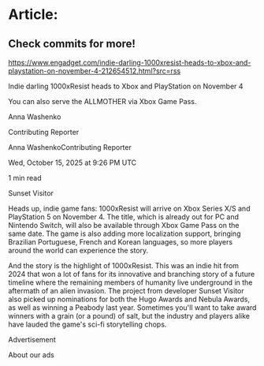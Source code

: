 # Article:

## Check commits for more!
https://www.engadget.com/indie-darling-1000xresist-heads-to-xbox-and-playstation-on-november-4-212654512.html?src=rss

Indie darling 1000xResist heads to Xbox and PlayStation on November 4

You can also serve the ALLMOTHER via Xbox Game Pass.

Anna Washenko

Contributing Reporter

Anna WashenkoContributing Reporter

Wed, October 15, 2025 at 9:26 PM UTC

1 min read

Sunset Visitor

Heads up, indie game fans: 1000xResist will arrive on Xbox Series X/S and PlayStation 5 on November 4. The title, which is already out for PC and Nintendo Switch, will also be available through Xbox Game Pass on the same date. The game is also adding more localization support, bringing Brazilian Portuguese, French and Korean languages, so more players around the world can experience the story.

And the story is the highlight of 1000xResist. This was an indie hit from 2024 that won a lot of fans for its innovative and branching story of a future timeline where the remaining members of humanity live underground in the aftermath of an alien invasion. The project from developer Sunset Visitor also picked up nominations for both the Hugo Awards and Nebula Awards, as well as winning a Peabody last year. Sometimes you'll want to take award winners with a grain (or a pound) of salt, but the industry and players alike have lauded the game's sci-fi storytelling chops.

Advertisement

About our ads
